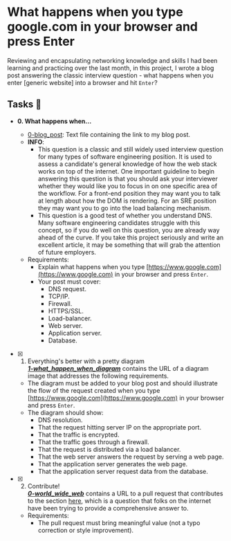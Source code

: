 # What happens when you type google.com in your browser and press Enter

Reviewing and encapsulating networking knowledge and skills I had been learning
and practicing over the last month, in this project, I wrote a blog post
answering the classic interview question - what happens when you enter [generic
website] into a browser and hit `Enter`?

## Tasks :page_with_curl:

* **0. What happens when...**
  * [0-blog_post](./0-blog_post): Text file containing the link to my blog post.
  
  
  + **INFO**:
    + This question is a classic and still widely used interview question for many types of software engineering position. It is used to assess a candidate's general knowledge of how the web stack works on top of the internet. One important guideline to begin answering this question is that you should ask your interviewer whether they would like you to focus in on one specific area of the workflow. For a front-end position they may want you to talk at length about how the DOM is rendering. For an SRE position they may want you to go into the load balancing mechanism.
    + This question is a good test of whether you understand DNS. Many software engineering candidates struggle with this concept, so if you do well on this question, you are already way ahead of the curve. If you take this project seriously and write an excellent article, it may be something that will grab the attention of future employers.
  + Requirements:
    + Explain what happens when you type [https://www.google.com](https://www.google.com) in your browser and press `Enter`.
    + Your post must cover:
      + DNS request.
      + TCP/IP.
      + Firewall.
      + HTTPS/SSL.
      + Load-balancer.
      + Web server.
      + Application server.
      + Database.


+ [x] 1. Everything's better with a pretty diagram<br/>_**[1-what_happen_when_diagram](1-what_happen_when_diagram)**_ contains the URL of a diagram image that addresses the following requirements.
  + The diagram must be added to your blog post and should illustrate the flow of the request created when you type [https://www.google.com](https://www.google.com) in your browser and press `Enter`.
  + The diagram should show:
    + DNS resolution.
    + That the request hitting server IP on the appropriate port.
    + That the traffic is encrypted.
    + That the traffic goes through a firewall.
    + That the request is distributed via a load balancer.
    + That the web server answers the request by serving a web page.
    + That the application server generates the web page.
    + That the application server request data from the database.

+ [x] 2. Contribute!<br/>_**[0-world_wide_web](0-world_wide_web)**_ contains a URL to a pull request that contributes to the section [here](https://github.com/alex/what-happens-when#the-g-key-is-pressed), which is a question that folks on the internet have been trying to provide a comprehensive answer to.
  + Requirements:
    + The pull request must bring meaningful value (not a typo correction or style improvement).

